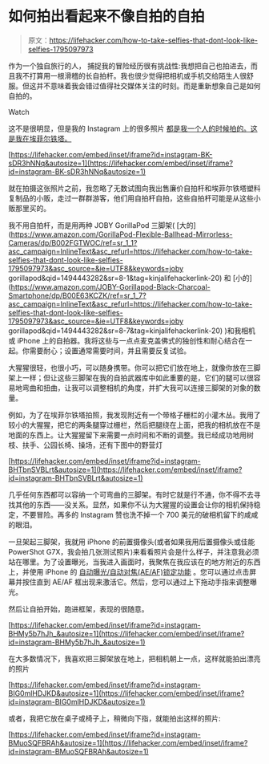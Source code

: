 # 如何拍出看起来不像自拍的自拍

> 原文：<https://lifehacker.com/how-to-take-selfies-that-dont-look-like-selfies-1795097973>

作为一个独自旅行的人， 捕捉我的冒险经历很有挑战性:我想把自己也拍进去，而且我不打算用一根滑稽的长自拍杆。我也很少觉得把相机或手机交给陌生人很舒服。但这并不意味着我会错过值得社交媒体关注的时刻。而是重新想象自己是如何自拍的。

Watch

这不是很明显，但是我的 Instagram 上的很多照片 [都是我一个人的时候拍的。这是我在埃菲尔铁塔。](https://www.instagram.com/superlee7/)

 [https://lifehacker.com/embed/inset/iframe?id=instagram-BK-sDR3hNNq&autosize=1](https://lifehacker.com/embed/inset/iframe?id=instagram-BK-sDR3hNNq&autosize=1) 

就在拍摄这张照片之前，我忽略了无数试图向我出售廉价自拍杆和埃菲尔铁塔塑料复制品的小贩，走过一群群游客，他们用自拍杆自拍，这些自拍杆可能是从这些小贩那里买的。

我不用自拍杆，而是用两种 JOBY GorillaPod 三脚架( [大的](https://www.amazon.com/GorillaPod-Flexible-Ballhead-Mirrorless-Cameras/dp/B002FGTWOC/ref=sr_1_1?asc_campaign=InlineText&asc_refurl=https://lifehacker.com/how-to-take-selfies-that-dont-look-like-selfies-1795097973&asc_source=&ie=UTF8&keywords=joby gorillapod&qid=1494443282&sr=8-1&tag=kinjalifehackerlink-20) 和 [小的](https://www.amazon.com/JOBY-Gorillapod-Black-Charcoal-Smartphone/dp/B00E63KCZK/ref=sr_1_7?asc_campaign=InlineText&asc_refurl=https://lifehacker.com/how-to-take-selfies-that-dont-look-like-selfies-1795097973&asc_source=&ie=UTF8&keywords=joby gorillapod&qid=1494443282&sr=8-7&tag=kinjalifehackerlink-20) )和我相机或 iPhone 上的自拍器。我将这些与一点点麦克盖佛式的独创性和耐心结合在一起。你需要耐心；设置通常需要时间，并且需要反复试验。

大猩猩很轻，也很小巧，可以随身携带。你可以把它们放在地上，就像你放在三脚架上一样；但让这些三脚架在我的自拍武器库中如此重要的是，它们的腿可以很容易地弯曲和扭曲，让我可以调整相机的角度，并扩大我可以连接三脚架的对象的数量。

例如，为了在埃菲尔铁塔拍照，我发现附近有一个带格子栅栏的小灌木丛。我用了较小的大猩猩，把它的两条腿穿过栅栏，然后把腿绕在上面，把我的相机放在不是地面的东西上。让大猩猩留下来需要一点时间和不断的调整。我已经成功地用树枝、扶手、公园长椅、操场，还有下图中的野营灯

 [https://lifehacker.com/embed/inset/iframe?id=instagram-BHTbnSVBLrt&autosize=1](https://lifehacker.com/embed/inset/iframe?id=instagram-BHTbnSVBLrt&autosize=1) 

几乎任何东西都可以容纳一个可弯曲的三脚架。有时它就是行不通，你不得不去寻找其他的东西——没关系。显然，如果你不认为大猩猩的设置会让你的相机保持稳定，不要冒险。再多的 Instagram 赞也洗不掉一个 700 美元的破相机留下的咸咸的眼泪。

一旦架起三脚架，我就用 iPhone 的前置摄像头(或者如果我用后置摄像头或佳能 PowerShot G7X，我会拍几张测试照片)来看看照片会是什么样子，并注意我必须站在哪里。为了设置曝光，当我进入画面时，我聚焦在我应该在的地方附近的东西上，并使用 iPhone 的 [自动曝光/自动对焦(AE/AF)锁定功能](http://iphonephotographyschool.com/ae-af-lock/) 。您可以通过点击屏幕并按住直到 AE/AF 框出现来激活它。然后，您可以通过上下拖动手指来调整曝光。

然后让自拍开始，跑进框架，表现的很随意。

 [https://lifehacker.com/embed/inset/iframe?id=instagram-BHMy5b7hJh_&autosize=1](https://lifehacker.com/embed/inset/iframe?id=instagram-BHMy5b7hJh_&autosize=1) 

在大多数情况下，我喜欢把三脚架放在地上，把相机朝上一点，这样就能拍出漂亮的照片

 [https://lifehacker.com/embed/inset/iframe?id=instagram-BIG0mlHDJKD&autosize=1](https://lifehacker.com/embed/inset/iframe?id=instagram-BIG0mlHDJKD&autosize=1) 

或者，我把它放在桌子或椅子上，稍微向下指，就能拍出这样的照片:

 [https://lifehacker.com/embed/inset/iframe?id=instagram-BMuoSQFBRAh&autosize=1](https://lifehacker.com/embed/inset/iframe?id=instagram-BMuoSQFBRAh&autosize=1)